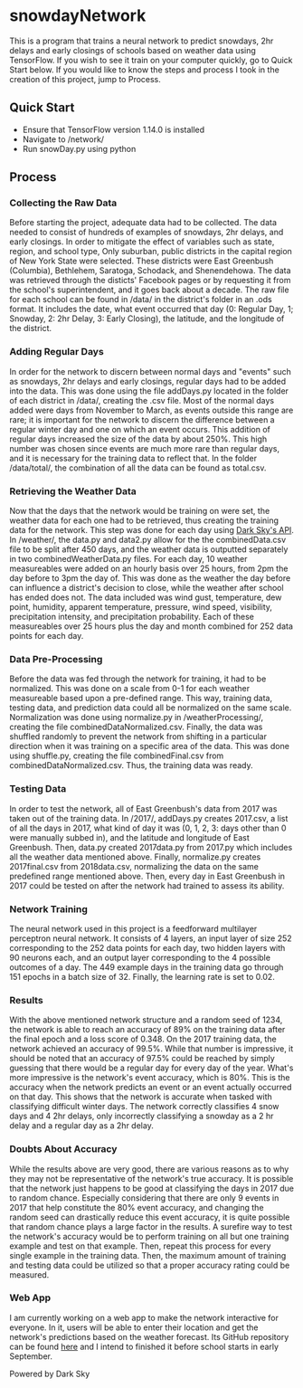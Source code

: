 # snowdayNetwork

This is a program that trains a neural network to predict snowdays, 2hr delays and early closings of schools based on weather data using TensorFlow. If you wish to see it train on your computer quickly, go to Quick Start below. If you would like to know the steps and process I took in the creation of this project, jump to Process.


## Quick Start
* Ensure that TensorFlow version 1.14.0 is installed
* Navigate to /network/
* Run snowDay.py using python

## Process

### Collecting the Raw Data

Before starting the project, adequate data had to be collected. The data needed to consist of hundreds of examples of snowdays, 2hr delays, and early closings. In order to mitigate the effect of variables such as state, region, and school type, Only suburban, public districts in the capital region of New York State were selected. These districts were East Greenbush (Columbia), Bethlehem, Saratoga, Schodack, and Shenendehowa. The data was retrieved through the disticts' Facebook pages or by requesting it from the school's superintendent, and it goes back about a decade. The raw file for each school can be found in /data/ in the district's folder in an .ods format. It includes the date, what event occurred that day (0: Regular Day, 1; Snowday, 2: 2hr Delay, 3: Early Closing), the latitude, and the longitude of the district.

### Adding Regular Days

In order for the network to discern between normal days and "events" such as snowdays, 2hr delays and early closings, regular days had to be added into the data. This was done using the file addDays.py located in the folder of each district in /data/, creating the .csv file. Most of the normal days added were days from November to March, as events outside this range are rare; it is important for the network to discern the difference between a regular winter day and one on which an event occurs. This addition of regular days increased the size of the data by about 250%. This high number was chosen since events are much more rare than regular days, and it is necessary for the training data to reflect that. In the folder /data/total/, the combination of all the data can be found as total.csv.

### Retrieving the Weather Data

Now that the days that the network would be training on were set, the weather data for each one had to be retrieved, thus creating the training data for the network. This step was done for each day using [Dark Sky's API](https://darksky.net/dev). In /weather/, the data.py and data2.py allow for the the combinedData.csv file to be split after 450 days, and the weather data is outputted separately in two combinedWeatherData.py files. For each day, 10 weather measureables were added on an hourly basis over 25 hours, from 2pm the day before to 3pm the day of. This was done as the weather the day before can influence a district's decision to close, while the weather after school has ended does not. The data included was wind gust, temperature, dew point, humidity, apparent temperature, pressure, wind speed, visibility, precipitation intensity, and precipitation probability. Each of these measureables over 25 hours plus the day and month combined for 252 data points for each day.

### Data Pre-Processing

Before the data was fed through the network for training, it had to be normalized. This was done on a scale from 0-1 for each weather measureable based upon a pre-defined range. This way, training data, testing data, and prediction data could all be normalized on the same scale. Normalization was done using normalize.py in /weatherProcessing/, creating the file combinedDataNormalized.csv. Finally, the data was shuffled randomly to prevent the network from shifting in a particular direction when it was training on a specific area of the data. This was done using shuffle.py, creating the file combinedFinal.csv from combinedDataNormalized.csv. Thus, the training data was ready.

### Testing Data

In order to test the network, all of East Greenbush's data from 2017 was taken out of the training data. In /2017/, addDays.py creates 2017.csv, a list of all the days in 2017, what kind of day it was (0, 1, 2, 3: days other than 0 were manually subbed in), and the latitude and longitude of East Greenbush. Then, data.py created 2017data.py from 2017.py which includes all the weather data mentioned above. Finally, normalize.py creates 2017final.csv from 2018data.csv, normalizing the data on the same predefined range mentioned above. Then, every day in East Greenbush in 2017 could be tested on after the network had trained to assess its ability.

### Network Training

The neural network used in this project is a feedforward multilayer perceptron neural network. It consists of 4 layers, an input layer of size 252 corresponding to the 252 data points for each day, two hidden layers with 90 neurons each, and an output layer corresponding to the 4 possible outcomes of a day. The 449 example days in the training data go through 151 epochs in a batch size of 32. Finally, the learning rate is set to 0.02.

### Results

With the above mentioned network structure and a random seed of 1234, the network is able to reach an accuracy of 89% on the training data after the final epoch and a loss score of 0.348. On the 2017 training data, the network achieved an accuracy of 99.5%. While that number is impressive, it should be noted that an accuracy of 97.5% could be reached by simply guessing that there would be a regular day for every day of the year. What's more impressive is the network's event accuracy, which is 80%. This is the accuracy when the network predicts an event or an event actually occurred on that day. This shows that the network is accurate when tasked with classifying difficult winter days. The network correctly classifies 4 snow days and 4 2hr delays, only incorrectly classifying a snowday as a 2 hr delay and a regular day as a 2hr delay.

### Doubts About Accuracy

While the results above are very good, there are various reasons as to why they may not be representative of the network's true accuracy. It is possible that the network just happens to be good at classifying the days in 2017 due to random chance. Especially considering that there are only 9 events in 2017 that help constitute the 80% event accuracy, and changing the random seed can drastically reduce this event accuracy, it is quite possible that random chance plays a large factor in the results. A surefire way to test the network's accuracy would be to perform training on all but one training example and test on that example. Then, repeat this process for every single example in the training data. Then, the maximum amount of training and testing data could be utilized so that a proper accuracy rating could be measured.

### Web App

I am currently working on a web app to make the network interactive for everyone. In it, users will be able to enter their location and get the network's predictions based on the weather forecast. Its GitHub repository can be found [here](https://github.com/tbreimer/snowdayForecast) and I intend to finished it before school starts in early September.

Powered by Dark Sky









